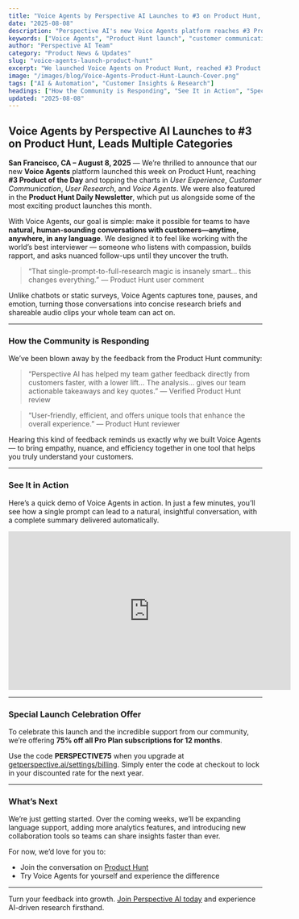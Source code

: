 ```yaml
---
title: "Voice Agents by Perspective AI Launches to #3 on Product Hunt, Leads Multiple Categories"
date: "2025-08-08"
description: "Perspective AI's new Voice Agents platform reaches #3 Product of the Day on Product Hunt, leads multiple categories, and launches with a special 75% off Pro Plan celebration offer."
keywords: ["Voice Agents", "Product Hunt launch", "customer communication", "user research", "AI research tools", "voice AI", "UX research", "customer feedback"]
author: "Perspective AI Team"
category: "Product News & Updates"
slug: "voice-agents-launch-product-hunt"
excerpt: "We launched Voice Agents on Product Hunt, reached #3 Product of the Day, led four categories, and are celebrating with a 75% off Pro Plan subscription offer."
image: "/images/blog/Voice-Agents-Product-Hunt-Launch-Cover.png"
tags: ["AI & Automation", "Customer Insights & Research"]
headings: ["How the Community is Responding", "See It in Action", "Special Launch Celebration Offer", "What’s Next"]
updated: "2025-08-08"
---
```


## Voice Agents by Perspective AI Launches to #3 on Product Hunt, Leads Multiple Categories  

**San Francisco, CA – August 8, 2025** — We’re thrilled to announce that our new **Voice Agents** platform launched this week on Product Hunt, reaching **#3 Product of the Day** and topping the charts in *User Experience*, *Customer Communication*, *User Research*, and *Voice Agents*. We were also featured in the **Product Hunt Daily Newsletter**, which put us alongside some of the most exciting product launches this month.  

With Voice Agents, our goal is simple: make it possible for teams to have **natural, human-sounding conversations with customers—anytime, anywhere, in any language**. We designed it to feel like working with the world’s best interviewer — someone who listens with compassion, builds rapport, and asks nuanced follow-ups until they uncover the truth.  

> “That single-prompt-to-full-research magic is insanely smart… this changes everything.” — Product Hunt user comment  

Unlike chatbots or static surveys, Voice Agents captures tone, pauses, and emotion, turning those conversations into concise research briefs and shareable audio clips your whole team can act on.  

---

### How the Community is Responding  

We’ve been blown away by the feedback from the Product Hunt community:  

> “Perspective AI has helped my team gather feedback directly from customers faster, with a lower lift… The analysis… gives our team actionable takeaways and key quotes.” — Verified Product Hunt review  

> “User-friendly, efficient, and offers unique tools that enhance the overall experience.” — Product Hunt reviewer  

Hearing this kind of feedback reminds us exactly why we built Voice Agents — to bring empathy, nuance, and efficiency together in one tool that helps you truly understand your customers.  

---

### See It in Action  

Here’s a quick demo of Voice Agents in action. In just a few minutes, you’ll see how a single prompt can lead to a natural, insightful conversation, with a complete summary delivered automatically.

<iframe width="560" height="315" src="https://www.youtube.com/embed/WMFBAr4NlGs?si=vco4j1Ys-xkeTIGT" title="YouTube video player" frameborder="0" allow="accelerometer; autoplay; clipboard-write; encrypted-media; gyroscope; picture-in-picture; web-share" referrerpolicy="strict-origin-when-cross-origin" allowfullscreen></iframe>

---

### Special Launch Celebration Offer  

To celebrate this launch and the incredible support from our community, we’re offering **75% off all Pro Plan subscriptions for 12 months**.  

Use the code **PERSPECTIVE75** when you upgrade at [getperspective.ai/settings/billing](https://getperspective.ai/settings/billing). Simply enter the code at checkout to lock in your discounted rate for the next year.  

---

### What’s Next  

We’re just getting started. Over the coming weeks, we’ll be expanding language support, adding more analytics features, and introducing new collaboration tools so teams can share insights faster than ever.  

For now, we’d love for you to:  
- Join the conversation on [Product Hunt](https://www.producthunt.com/products/perspective-ai/launches/voice-agents-by-perspective-ai-3)  
- Try Voice Agents for yourself and experience the difference  

---

Turn your feedback into growth. [Join Perspective AI today](https://getperspective.ai/signup?utm_source=blog&utm_content=voice-agents-launch) and experience AI-driven research firsthand.
